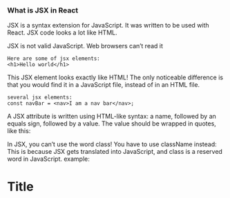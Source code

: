 <h3>What is JSX in React</h3>
<P>JSX is a syntax extension for JavaScript. It was written to be used with React. JSX code looks a lot like HTML.</P>
<p>JSX is not valid JavaScript. Web browsers can’t read it</p>

```
Here are some of jsx elements:
<h1>Hello world</h1>
```

<p>This JSX element looks exactly like HTML! The only noticeable difference is that you would find it in a JavaScript file, instead of in an HTML file.</p>

```
several jsx elements:
const navBar = <nav>I am a nav bar</nav>;
```

<p>A JSX attribute is written using HTML-like syntax: a name, followed by an equals sign, followed by a value. The value should be wrapped in quotes, like this:</p>

<p>In JSX, you can’t use the word class! You have to use className instead:
This is because JSX gets translated into JavaScript, and class is a reserved word in JavaScript.
example: <h1 className="big">Title</h1>
